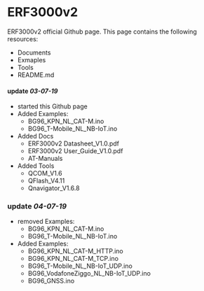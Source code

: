 # ERF3000v2
ERF3000v2 official Github page. 
This page contains the following resources: 
- Documents
- Exmaples
- Tools 
- README.md


#### update *03-07-19*   

 * started this Github page
 * Added Examples:
   - BG96_KPN_NL_CAT-M.ino
   - BG96_T-Mobile_NL_NB-IoT.ino
 * Added Docs 
   - ERF3000v2 Datasheet_V1.0.pdf 
   - ERF3000v2 User_Guide_V1.0.pdf
   - AT-Manuals
 * Added Tools
   - QCOM_V1.6
   - QFlash_V4.11
   - Qnavigator_V1.6.8


### update *04-07-19*

* removed Examples:
   - BG96_KPN_NL_CAT-M.ino
   - BG96_T-Mobile_NL_NB-IoT.ino
* Added Examples:
   - BG96_KPN_NL_CAT-M_HTTP.ino
   - BG96_KPN_NL_CAT-M_TCP.ino
   - BG96_T-Mobile_NL_NB-IoT_UDP.ino
   - BG96_VodafoneZiggo_NL_NB-IoT_UDP.ino
   - BG96_GNSS.ino

